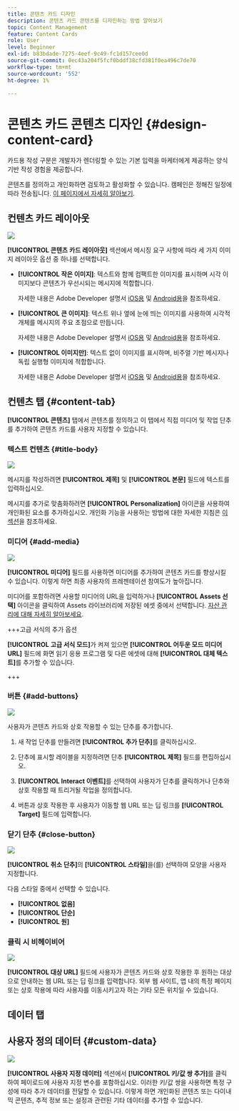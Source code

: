 ```yaml
---
title: 콘텐츠 카드 디자인
description: 콘텐츠 카드 콘텐츠를 디자인하는 방법 알아보기
topic: Content Management
feature: Content Cards
role: User
level: Beginner
exl-id: b83bdade-7275-4eef-9c49-fc1d157cee0d
source-git-commit: 0ec43a204f5fcf0bddf38cfd381f0ea496c7de70
workflow-type: tm+mt
source-wordcount: '552'
ht-degree: 1%

---
```


# 콘텐츠 카드 콘텐츠 디자인 {#design-content-card}

카드용 작성 구문은 개발자가 렌더링할 수 있는 기본 입력을 마케터에게 제공하는 양식 기반 작성 경험을 제공합니다.

콘텐츠를 정의하고 개인화하면 검토하고 활성화할 수 있습니다. 캠페인은 정해진 일정에 따라 전송됩니다. [이 페이지에서 자세히 알아보기](../campaigns/review-activate-campaign.md).

## 컨텐츠 카드 레이아웃

![](assets/content-card-image.png)

**[!UICONTROL 콘텐츠 카드 레이아웃]** 섹션에서 메시징 요구 사항에 따라 세 가지 이미지 레이아웃 옵션 중 하나를 선택합니다.

* **[!UICONTROL 작은 이미지]**: 텍스트와 함께 컴팩트한 이미지를 표시하며 시각 이미지보다 콘텐츠가 우선시되는 메시지에 적합합니다.

  자세한 내용은 Adobe Developer 설명서 [iOS용](https://developer.adobe.com/client-sdks/edge/adobe-journey-optimizer/content-card-ui/iOS/templates/smallimage-template/) 및 [Android용](https://developer.adobe.com/client-sdks/edge/adobe-journey-optimizer/content-card-ui/Android/public-classes/state/smallimagecarduistate/)을 참조하세요.

* **[!UICONTROL 큰 이미지]**: 텍스트 위나 옆에 눈에 띄는 이미지를 사용하여 시각적 개체를 메시지의 주요 초점으로 만듭니다.

  자세한 내용은 Adobe Developer 설명서 [iOS용](https://developer.adobe.com/client-sdks/edge/adobe-journey-optimizer/content-card-ui/iOS/templates/largeimage-template/) 및 [Android용](https://developer.adobe.com/client-sdks/edge/adobe-journey-optimizer/content-card-ui/Android/public-classes/state/largeimagecarduistate/)을 참조하세요.

* **[!UICONTROL 이미지만]**: 텍스트 없이 이미지를 표시하며, 비주얼 기반 메시지나 독립 실행형 이미지에 적합합니다.

  자세한 내용은 Adobe Developer 설명서 [iOS용](https://developer.adobe.com/client-sdks/edge/adobe-journey-optimizer/content-card-ui/iOS/templates/imageonly-template/) 및 [Android용](https://developer.adobe.com/client-sdks/edge/adobe-journey-optimizer/content-card-ui/Android/public-classes/state/imageonlycarduistate/)을 참조하세요.

## 컨텐츠 탭 {#content-tab}

**[!UICONTROL 콘텐츠]** 탭에서 콘텐츠를 정의하고 이 탭에서 직접 미디어 및 작업 단추를 추가하여 콘텐츠 카드를 사용자 지정할 수 있습니다.

### 텍스트 컨텐츠 {#title-body}

![](assets/content-card-design-2.png)

메시지를 작성하려면 **[!UICONTROL 제목]** 및 **[!UICONTROL 본문]** 필드에 텍스트를 입력하십시오.

메시지를 추가로 맞춤화하려면 **[!UICONTROL Personalization]** 아이콘을 사용하여 개인화된 요소를 추가하십시오. 개인화 기능을 사용하는 방법에 대한 자세한 지침은 [이 섹션](../personalization/personalize.md)을 참조하세요.

### 미디어 {#add-media}

![](assets/content-card-design-3.png)

**[!UICONTROL 미디어]** 필드를 사용하면 미디어를 추가하여 콘텐츠 카드를 향상시킬 수 있습니다. 이렇게 하면 최종 사용자의 프레젠테이션 참여도가 높아집니다.

미디어를 포함하려면 사용할 미디어의 URL을 입력하거나 **[!UICONTROL Assets 선택]** 아이콘을 클릭하여 Assets 라이브러리에 저장된 에셋 중에서 선택합니다. [자산 관리에 대해 자세히 알아보세요](../integrations/assets.md).

+++고급 서식의 추가 옵션

**[!UICONTROL 고급 서식 모드]**&#x200B;가 켜져 있으면 **[!UICONTROL 어두운 모드 미디어 URL]** 필드에 화면 읽기 응용 프로그램 및 다른 에셋에 대해 **[!UICONTROL 대체 텍스트]**&#x200B;를 추가할 수 있습니다.

+++

### 버튼 {#add-buttons}

![](assets/content-card-design-4.png)

사용자가 콘텐츠 카드와 상호 작용할 수 있는 단추를 추가합니다.

1. 새 작업 단추를 만들려면 **[!UICONTROL 추가 단추]**&#x200B;를 클릭하십시오.

1. 단추에 표시할 레이블을 지정하려면 단추 **[!UICONTROL 제목]** 필드를 편집하십시오.

1. **[!UICONTROL Interact 이벤트]**&#x200B;를 선택하여 사용자가 단추를 클릭하거나 단추와 상호 작용할 때 트리거될 작업을 정의합니다.

1. 버튼과 상호 작용한 후 사용자가 이동할 웹 URL 또는 딥 링크를 **[!UICONTROL Target]** 필드에 입력합니다.

<!--
+++More options with advanced formatting

If the **[!UICONTROL Advanced formatting mode]** is switched on, you can choose for your **[!UICONTROL Buttons]**:

* the **[!UICONTROL Font]**
* the **[!UICONTROL Pt size]**
* the **[!UICONTROL Font Color]**
* the **[!UICONTROL Alignment]**

+++
-->

### 닫기 단추 {#close-button}

![](assets/content-card-design-1.png)

**[!UICONTROL 취소 단추]**&#x200B;의 **[!UICONTROL 스타일]**&#x200B;을(를) 선택하여 모양을 사용자 지정합니다.

다음 스타일 중에서 선택할 수 있습니다.

* **[!UICONTROL 없음]**
* **[!UICONTROL 단순]**
* **[!UICONTROL 원]**



<!--
+++More options with advanced formatting

If the **[!UICONTROL Advanced formatting mode]** is switched on, you can choose for your **[!UICONTROL Header]** and **[!UICONTROL Body]**:

* the **[!UICONTROL Font]**
* the **[!UICONTROL Pt size]**
* the **[!UICONTROL Font Color]**
* the **[!UICONTROL Alignment]**
+++
-->



### 클릭 시 비헤이비어

![](assets/content-card-design-5.png)

**[!UICONTROL 대상 URL]** 필드에 사용자가 콘텐츠 카드와 상호 작용한 후 원하는 대상으로 안내하는 웹 URL 또는 딥 링크를 입력합니다. 외부 웹 사이트, 앱 내의 특정 페이지 또는 상호 작용에 따라 사용자를 이동시키고자 하는 기타 모든 위치일 수 있습니다.

## 데이터 탭

## 사용자 정의 데이터 {#custom-data}

![](assets/content-card-design-6.png)

**[!UICONTROL 사용자 지정 데이터]** 섹션에서 **[!UICONTROL 키/값 쌍 추가]**&#x200B;를 클릭하여 페이로드에 사용자 지정 변수를 포함하십시오. 이러한 키/값 쌍을 사용하면 특정 구성에 따라 추가 데이터를 전달할 수 있습니다. 이렇게 하면 개인화된 콘텐츠 또는 다이내믹 콘텐츠, 추적 정보 또는 설정과 관련된 기타 데이터를 추가할 수 있습니다.

